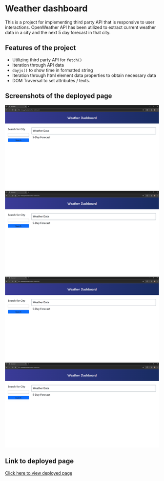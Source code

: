 # Weather dashboard

This is a project for implementing third party API that is responsive to user interactions. OpenWeather API has been utilized to extract current weather data in a city and the next 5 day forecast in that city.

## Features of the project

* Utilizing third party API for `fetch()`
* Iteration through API data
* `dayjs()` to show time in formatted string
* Iteration through html element data properties to obtain necessary data
* DOM Traversal to set attributes / texts.

## Screenshots of the deployed page

![Screenshot of deployed page](./assets/images/screenshot1.png)
![Screenshot of deployed page](./assets/images/screenshot1.png)
![Screenshot of deployed page](./assets/images/screenshot1.png)
![Screenshot of deployed page](./assets/images/screenshot1.png)

## Link to deployed page

[Click here to view deployed page](https://ericeya.github.io/weather-dashboard)